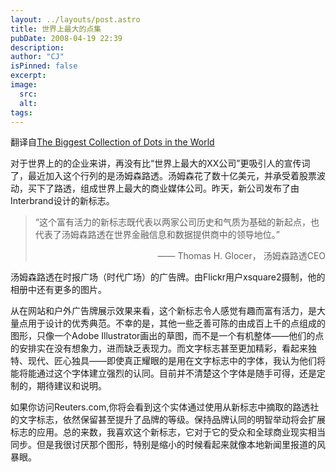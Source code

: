 ```yaml
---
layout: ../layouts/post.astro
title: 世界上最大的点集
pubDate: 2008-04-19 22:39
description: 
author: "CJ"
isPinned: false
excerpt: 
image:
  src:
  alt:
tags: 
---
```

翻译自<a href="http://www.underconsideration.com/brandnew/archives/the_biggest_collection_of_dots.php">The Biggest Collection of Dots in the World</a>

对于世界上的的企业来讲，再没有比“世界上最大的XX公司”更吸引人的宣传词了，最近加入这个行列的是汤姆森路透。汤姆森花了数十亿美元，并承受着股票波动，买下了路透，组成世界上最大的商业媒体公司。昨天，新公司发布了由Interbrand设计的新标志。

<blockquote>“这个富有活力的新标志既代表以两家公司历史和气质为基础的新起点，也代表了汤姆森路透在世界金融信息和数据提供商中的领导地位。” <p align="right">—— Thomas H. Glocer， 汤姆森路透CEO</p></blockquote>

汤姆森路透在时报广场（时代广场）的广告牌。由Flickr用户xsquare2摄制，他的相册中还有更多的图片。

从在网站和户外广告牌展示效果来看，这个新标志令人感觉有趣而富有活力，是大量点用于设计的优秀典范。不幸的是，其他一些乏善可陈的由成百上千的点组成的图形，只像一个Adobe Illustrator画出的草图，而不是一个有机整体——他们的点的安排实在没有想象力，进而缺乏表现力。而文字标志甚至更加精彩，看起来独特、现代、匠心独具——即使真正耀眼的是用在文字标志中的字体，我认为他们将能将能通过这个字体建立强烈的认同。目前并不清楚这个字体是随手可得，还是定制的，期待建议和说明。

如果你访问Reuters.com,你将会看到这个实体通过使用从新标志中摘取的路透社的文字标志，依然保留甚至提升了品牌的等级。保持品牌认同的明智举动将会扩展标志的应用。总的来数，我喜欢这个新标志，它对于它的受众和全球商业现实相当同步。但是我很讨厌那个图形，特别是缩小的时候看起来就像本地新闻里报道的风暴眼。
